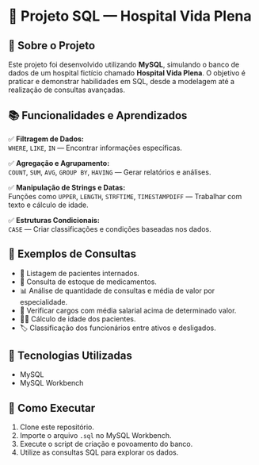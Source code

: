# 🏥 Projeto SQL — Hospital Vida Plena

## 🔗 Sobre o Projeto
Este projeto foi desenvolvido utilizando **MySQL**, simulando o banco de dados de um hospital fictício chamado **Hospital Vida Plena**. O objetivo é praticar e demonstrar habilidades em SQL, desde a modelagem até a realização de consultas avançadas.

## 📚 Funcionalidades e Aprendizados

✅ **Filtragem de Dados:**  
`WHERE`, `LIKE`, `IN` — Encontrar informações específicas.

✅ **Agregação e Agrupamento:**  
`COUNT`, `SUM`, `AVG`, `GROUP BY`, `HAVING` — Gerar relatórios e análises.

✅ **Manipulação de Strings e Datas:**  
Funções como `UPPER`, `LENGTH`, `STRFTIME`, `TIMESTAMPDIFF` — Trabalhar com texto e cálculo de idade.

✅ **Estruturas Condicionais:**  
`CASE` — Criar classificações e condições baseadas nos dados.

## 🔎 Exemplos de Consultas

- 📄 Listagem de pacientes internados.
- 💊 Consulta de estoque de medicamentos.
- 📊 Análise de quantidade de consultas e média de valor por especialidade.
- 💼 Verificar cargos com média salarial acima de determinado valor.
- 👨‍⚕️ Cálculo de idade dos pacientes.
- 🏷️ Classificação dos funcionários entre ativos e desligados.

## 🚀 Tecnologias Utilizadas

- MySQL
- MySQL Workbench

## 📂 Como Executar

1. Clone este repositório.
2. Importe o arquivo `.sql` no MySQL Workbench.
3. Execute o script de criação e povoamento do banco.
4. Utilize as consultas SQL para explorar os dados.
